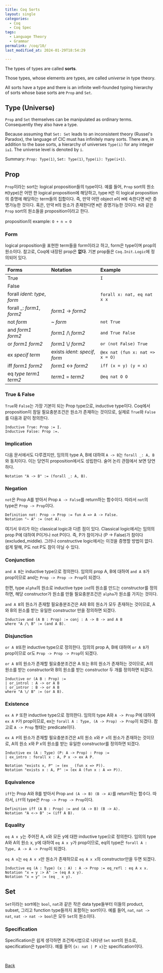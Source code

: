 ```yaml
---
title: Coq Sorts
layout: single
categories:
  - Coq
  - Coq Spec
tags:
  - Language Theory
  - Grammar
permalink: /coq/10/
last_modified_at: 2024-01-29T18:54:29

---
```


The types of types are called **sorts**.

Those types, whose elements are types, are called *universe* in type theory.

All sorts have a type and there is an infinite well-founded typing hierarchy of sorts whose base sorts are `Prop` and `Set`.

## Type (Universe)

`Prop` and `Set` themselves can be manipulated as ordinary terms.
Consequently they also have a type.

Because assuming that `Set: Set` leads to an inconsistent theory (Russel's Paradox),
the language of CIC must has infinitely many sorts.
There are, in addition to the base sorts,
a hierarchy of universes `Type(i)` for any integer `i≥1`.
The universe level is denoted by `i`.

Summary: `Prop: Type(1)`, `Set: Type(1)`, `Type(i): Type(i+1)`.

## Prop

`Prop`이라는 sort는 logical proposition들의 type이다.
예를 들어, `Prop` sort의 원소 `M`(type)은 어떤 한 logical proposition에 해당하고,
type `M`은 이 logical proposition의 증명에 해당하는 term들의 집합이다.
즉, 만약 어떤 object `m`이 `M`에 속한다면 `M`은 증명가능한 것이다.
혹은, 만약 `M`의 원소가 존재한다면 `M`은 증명가능한 것이다.
`M`과 같은 `Prop` sort의 원소들을 proposition이라고 한다.

proposition의 example: `O + n = O`

### Form

logical proposition을 표현한 term들을 form이라고 하고, form은 type이며 prop의 원소이다.
참고로, Coq에 내장된 prop은 **없다**. 기본 prop들은 `Coq.Init.Logic`에 정의되어 있다.

|Forms|Notation|Example|
|:-|:-|:-|
|True||`I`|
|False|||
|forall *ident*: *type*, *form*||`forall x: nat, eq nat x x`|
|forall _: *form1*, *form2*|*form1* -> *form2*||
|not *form*|~ *form*|`not True`|
|and *form1* *form2*|*form1* /\ *form2*|`and True False`|
|or *form1* *form2*|*form1* \\/ *form2*|`or (not False) True`|
|ex *specif* *term*|exists *ident*: *specif*, *form*|`@ex nat (fun x: nat => x = O)`|
|iff *form1* *form2*|*form1* <-> *form2*|`iff (x = y) (y = x)`|
|eq *type* *term1* *term2*|*term1* = *term2*|`@eq nat O O`|

### True & False

`True`와 `False`는 가장 기본이 되는 Prop type으로, inductive type이다.
Coq에서 proposition이 참일 필요충분조건은 원소가 존재하는 것이므로,
실제로 `True`와 `False`를 다음과 같이 정의한다.

```coq
Inductive True: Prop := I.
Inductive False: Prop :=.
```

### Implication

다음 문서에서도 다루겠지만, 임의의 type A, B에 대하여 `A -> B`는 `forall _: A, B`와 동치이다.
이는 당연히 proposition에서도 성립한다. 술어 논리 관점에서 보면 당연하다.

```coq
Notation "A -> B" := (forall _: A, B).
```

### Negation

`not`은 Prop A를 받아서 Prop `A -> False`를 return하는 함수이다.
따라서 `not`의 type은 `Prop -> Prop`이다.

```coq
Definition not: Prop -> Prop := fun A => A -> False.
Notation "~ A" := (not A).
```

여기서 우리가 아는 classical logic과 다른 점이 있다.
Classical logic에서는 임의의 prop P에 대하여 P이거나 not P이다.
즉, P가 참이거나 (P -> False)가 참이다(excluded_middle).
그러나 constructive logic에서는 이것을 증명할 방법이 없다.
쉽게 말해, P도 not P도 참이 아닐 수 있다.

### Conjunction

`and A B`는 inductive type으로 정의한다.
임의의 prop A, B에 대하여 `and A B`가 prop이므로 and는 `Prop -> Prop -> Prop`이 되겠다.

한편, type `alpha`의 원소로 inductive type `ind`의 원소를 만드는 constructor를 정의하면,
해당 constructor가 원소를 만들 필요충분조건은 `alpha`가 원소를 가지는 것이다.

`and A B`의 원소가 존재할 필요충분조건은 A와 B의 원소가 모두 존재하는 것이므로,
A와 B의 원소를 받는 유일한 constructor 만을 정의하면 되겠다.

```coq
Inductive and (A B : Prop) := conj : A -> B -> and A B
where "A /\ B" := (and A B).
```

### Disjunction

`or A B`또한 inductive type으로 정의한다.
임의의 prop A, B에 대하여 `or A B`가 prop이므로 or도 `Prop -> Prop -> Prop`이 되겠다.

`or A B`의 원소가 존재할 필요충분조건은 A 또는 B의 원소가 존재하는 것이므로,
A의 원소를 받는 constructor와 B의 원소를 받는 constructor 두 개를 정의하면 되겠다.

```coq
Inductive or (A B : Prop) :=
| or_introl : A -> or A B
| or_intror : B -> or A B
where "A \/ B" := (or A B).
```

### Existence

`ex A P` 또한 inductive type으로 정의한다.
임의의 type A와 `A -> Prop` P에 대하여 `ex A P`가 prop이므로,
ex는 `forall A : Type, (A -> Prop) -> Prop`이 되겠다.
참고로 `A -> Prop` 형태는 predicate이다.

`ex A P`의 원소가 존재할 필요충분조건은 `A`의 원소 x와 `P x`의 원소가 존재하는 것이므로,
A의 원소 x와 P x의 원소를 받는 유일한 constructor를 정의하면 되겠다.

```coq
Inductive ex (A : Type) (P: A -> Prop) : Prop :=
| ex_intro : forall x : A, P x -> ex A P.

Notation "exists x, P" := (ex _ (fun x => P)).
Notation "exists x : A, P" := (ex A (fun x : A => P)).
```

### Equivalence

`iff`는 Prop A와 B를 받아서 Prop `and (A -> B) (B -> A)`를 return하는 함수다.
따라서, `iff`의 type은 `Prop -> Prop -> Prop`이다.

```coq
Definition iff (A B : Prop) := and (A -> B) (B -> A).
Notation "A <-> B" := (iff A B).
```

### Equality

`eq A x y`는 주어진 A, x와 모든 y에 대한 inductive type으로 정의한다.
임의의 type A와 A의 원소 x, y에 대하여 `eq A x y`가 prop이므로,
eq의 type은 `forall A : Type, A -> A -> Prop`이 되겠다.

`eq A x`는 `eq A x x`만 원소가 존재하므로 `eq A x x`의 constructor만을 두면 되겠다.

```Coq
Inductive eq (A : Type) (x : A) : A -> Prop := eq_refl : eq A x x.
Notation "x = y :> A" := (eq A x y).
Notation "x = y" := (eq _ x y).
```

## Set

`Set`이라는 sort에는 `bool`, `nat`과 같은 작은 data type들부터 이들의 product, subset, 그리고 function type들까지 포함하는 sort이다.
예를 들어, `nat`, `nat -> nat`, `nat -> nat -> bool`은 모두 `Set`의 원소이다.

### Specification

Specification은 쉽게 생각하면 조건제시법으로 나타낸 `Set` sort의 원소로,
specification은 type이다.
예를 들어 `{x: nat | P x}`는 specification이다.

<br>

[Back](/coq/)